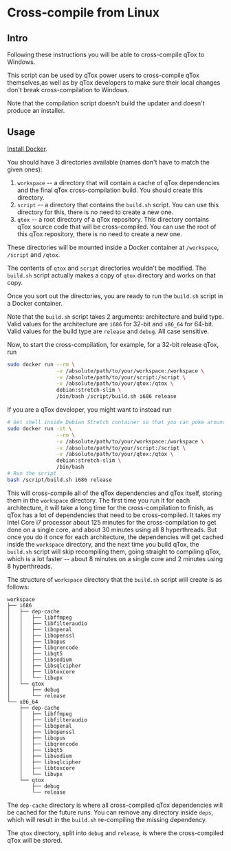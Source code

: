 # Cross-compile from Linux

## Intro

Following these instructions you will be able to cross-compile qTox to Windows.

This script can be used by qTox power users to cross-compile qTox themselves,as
 well as by qTox developers to make sure their local changes don't break
cross-compilation to Windows.

Note that the compilation script doesn't build the updater and doesn't produce
an installer.

## Usage

[Install Docker](https://docs.docker.com/engine/installation/linux/).

You should have 3 directories available (names don't have to match the given
ones):

1. `workspace` -- a directory that will contain a cache of qTox dependencies
and the final qTox cross-compilation build. You should create this directory.
2. `script` -- a directory that contains the `build.sh` script. You can use
this directory for this, there is no need to create a new one.
3. `qtox` -- a root directory of a qTox repository. This directory contains
qTox source code that will be cross-compiled. You can use the root of this qTox
repository, there is no need to create a new one.

These directories will be mounted inside a Docker container at `/workspace`,
`/script` and `/qtox`.

The contents of `qtox` and `script` directories wouldn't be modified. The
`build.sh` script actually makes a copy of `qtox` directory and works on that
copy.

Once you sort out the directories, you are ready to run the `build.sh` script
in a Docker container.

Note that the `build.sh` script takes 2 arguments: architecture and build type.
Valid values for the architecture are `i686` for 32-bit and `x86_64` for
64-bit. Valid values for the build type are `release` and `debug`. All case
sensitive.

Now, to start the cross-compilation, for example, for a 32-bit release qTox, run

```sh
sudo docker run --rm \
                -v /absolute/path/to/your/workspace:/workspace \
                -v /absolute/path/to/your/script:/script \
                -v /absolute/path/to/your/qtox:/qtox \
                debian:stretch-slim \
                /bin/bash /script/build.sh i686 release
```

If you are a qTox developer, you might want to instead run

```sh
# Get shell inside Debian Stretch container so that you can poke around if needed
sudo docker run -it \
                --rm \
                -v /absolute/path/to/your/workspace:/workspace \
                -v /absolute/path/to/your/script:/script \
                -v /absolute/path/to/your/qtox:/qtox \
                debian:stretch-slim \
                /bin/bash
# Run the script
bash /script/build.sh i686 release
```

This will cross-compile all of the qTox dependencies and qTox itself, storing
them in the `workspace` directory. The first time you run it for each
architecture, it will take a long time for the cross-compilation to finish, as
qTox has a lot of dependencies that need to be cross-compiled. It takes my
Intel Core i7 processor about 125 minutes for the cross-compilation to get done
on a single core, and about 30 minutes using all 8 hyperthreads. But once you
do it once for each architecture, the dependencies will get cached inside the
`workspace` directory, and the next time you build qTox, the `build.sh` script
will skip recompiling them, going straight to compiling qTox, which is a lot
faster -- about 8 minutes on a single core and 2 minutes using 8 hyperthreads.

The structure of `workspace` directory that the `build.sh` script will create
is as follows:

```
workspace
├── i686
│   ├── dep-cache
│   │   ├── libffmpeg
│   │   ├── libfilteraudio
│   │   ├── libopenal
│   │   ├── libopenssl
│   │   ├── libopus
│   │   ├── libqrencode
│   │   ├── libqt5
│   │   ├── libsodium
│   │   ├── libsqlcipher
│   │   ├── libtoxcore
│   │   └── libvpx
│   └── qtox
│       ├── debug
│       └── release
└── x86_64
    ├── dep-cache
    │   ├── libffmpeg
    │   ├── libfilteraudio
    │   ├── libopenal
    │   ├── libopenssl
    │   ├── libopus
    │   ├── libqrencode
    │   ├── libqt5
    │   ├── libsodium
    │   ├── libsqlcipher
    │   ├── libtoxcore
    │   └── libvpx
    └── qtox
        ├── debug
        └── release
```

The `dep-cache` directory is where all cross-compiled qTox dependencies will be
cached for the future runs. You can remove any directory inside `deps`, which
will result in the `build.sh` re-compiling the missing dependency.

The `qtox` directory, split into `debug` and `release`, is where the
cross-compiled qTox will be stored.
